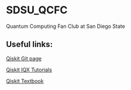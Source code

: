 # SDSU_QCFC
Quantum Computing Fan Club at San Diego State

## Useful links:

[Qiskit Git page](https://github.com/Qiskit)

[Qiskit IQX Tutorials](https://github.com/Qiskit/qiskit-iqx-tutorials)

[Qiskit Textbook](https://qiskit.org/textbook/preface.html)
